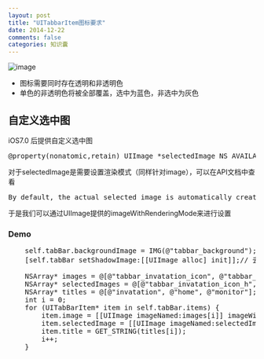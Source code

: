 ```yaml
---
layout: post
title: "UITabbarItem图标要求"
date: 2014-12-22
comments: false
categories: 知识囊
---
```

![image](https://dn-zhunjiee.qbox.me/20120915045908604.png)

* 图标需要同时存在透明和非透明色
* 单色的非透明色将被全部覆盖，选中为蓝色，非选中为灰色


## 自定义选中图

iOS7.0 后提供自定义选中图

<pre>
@property(nonatomic,retain) UIImage *selectedImage NS_AVAILABLE_IOS(7_0);
</pre>
对于selectedImage是需要设置渲染模式（同样针对image），可以在API文档中查看
<pre>
By default, the actual selected image is automatically created from the alpha values in the source image. To prevent system coloring, provide images with UIImageRenderingModeAlwaysOriginal.
</pre>

于是我们可以通过UIImage提供的imageWithRenderingMode来进行设置

### Demo

<pre>
    self.tabBar.backgroundImage = IMG(@"tabbar_background");
    [self.tabBar setShadowImage:[[UIImage alloc] init]];// 去除边框

    NSArray* images = @[@"tabbar_invatation_icon", @"tabbar_home_icon", @"tabbar_monitor_icon"];
    NSArray* selectedImages = @[@"tabbar_invatation_icon_h", @"tabbar_home_icon_h", @"tabbar_monitor_icon_h"];
    NSArray* titles = @[@"invatation", @"home", @"monitor"];
    int i = 0;
    for (UITabBarItem* item in self.tabBar.items) {
        item.image = [[UIImage imageNamed:images[i]] imageWithRenderingMode:UIImageRenderingModeAlwaysOriginal];
        item.selectedImage = [[UIImage imageNamed:selectedImages[i]] imageWithRenderingMode:UIImageRenderingModeAlwaysOriginal];
        item.title = GET_STRING(titles[i]);
        i++;
    }
</pre>

